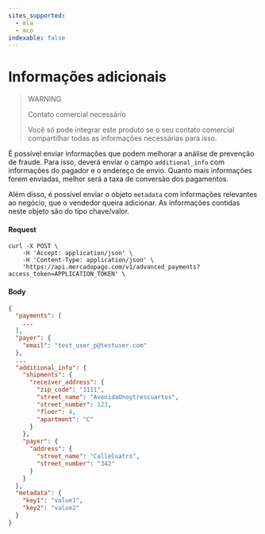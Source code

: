 ```yaml
---
sites_supported:
  - mla
  - mco
indexable: false
---
```


# Informações adicionais

> WARNING
>
> Contato comercial necessário
>
> Você só pode integrar este produto se o seu contato comercial compartilhar todas as informações necessárias para isso.

É possível enviar informações que podem melhorar a análise de prevenção de fraude. Para isso, deverá enviar o campo `additional_info` com informações do pagador e o endereço de envio. Quanto mais informações forem enviadas, melhor será a taxa de conversão dos pagamentos.

Além disso, é possível enviar o objeto `metadata` com informações relevantes ao negócio, que o vendedor queira adicionar. As informações contidas neste objeto são do tipo chave/valor.

#### Request
```curl
curl -X POST \
    -H 'Accept: application/json' \
    -H 'Content-Type: application/json' \
    'https://api.mercadopago.com/v1/advanced_payments?access_token=APPLICATION_TOKEN' \
```

#### Body
```json
{
  "payments": [
    ...
  ],
  "payer": {
    "email": "test_user_p@testuser.com"
  },
  ...
  "additional_info": {
    "shipments": {
      "receiver_address": {
        "zip_code": "1111",
        "street_name": "AvenidaUnoytrescuartos",
        "street_number": 123,
        "floor": 4,
        "apartment": "C"
      }
    },
    "payer": {
      "address": {
        "street_name": "CalleCuatro",
        "street_number": "342"
      }
    }
  },
  "metadata": {
    "key1": "value1",
    "key2": "value2"
  }
}
```
